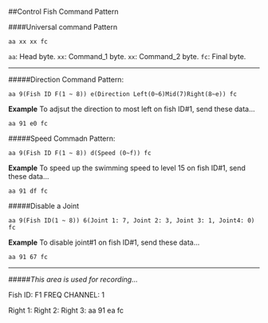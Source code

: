##Control Fish Command Pattern

####Universal command Pattern
```
aa xx xx fc
```
`aa`: Head byte.
`xx`: Command_1 byte.
`xx`: Command_2 byte.
`fc`: Final byte.

-----------
#####Direction Command Pattern:
```
aa 9(Fish ID F(1 ~ 8)) e(Direction Left(0~6)Mid(7)Right(8~e)) fc
```
__Example__
To adjsut the direction to most left on fish ID#1, send these data...
```
aa 91 e0 fc
```

#####Speed Commadn Pattern:
```
aa 9(Fish ID F(1 ~ 8)) d(Speed (0~f)) fc
```
__Example__
To speed up the swimming speed to level 15 on fish ID#1, send these data...
```
aa 91 df fc
```

#####Disable a Joint

```
aa 9(Fish ID(1 ~ 8)) 6(Joint 1: 7, Joint 2: 3, Joint 3: 1, Joint4: 0) fc
````
__Example__ 
To disable joint#1 on fish ID#1, send these data...
```
aa 91 67 fc
```

----------
#####*This area is used for recording...*


Fish ID: F1
FREQ CHANNEL: 1

Right 1: 
Right 2:
Right 3: aa 91 ea fc